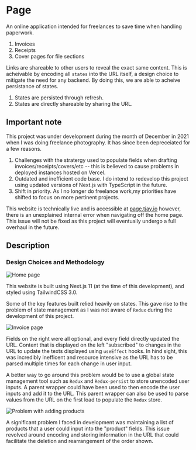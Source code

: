 # Page

An online application intended for freelances to save time when handling paperwork.

1. Invoices
2. Receipts
3. Cover pages for file sections

Links are shareable to other users to reveal the exact same content. This is acheivable by encoding all `states` into the URL itself, a design choice to mitigate the need for any backend. By doing this, we are able to acheive persistance of states.

1. States are persisted through refresh.
2. States are directly shareable by sharing the URL.

## Important note

This project was under development during the month of December in 2021 when I was doing freelance photography. It has since been depreceiated for a few reasons.

1. Challenges with the stratergy used to populate fields when drafting invoices/receipts/covers/etc -- this is believed to cause problems in deployed instances hosted on Vercel.
2. Outdated and inefficient code base. I do intend to redevelop this project using updated versions of Next.js with TypeScript in the future.
3. Shift in priority. As I no longer do freelance work,my priorities have shifted to focus on more pertinent projects.

This website is technically live and is accessible at [page.tjay.io](https://page.tjay.io) however, there is an unexplained internal error when navigating off the home page. This issue will not be fixed as this project will eventually undergo a full overhaul in the future.

## Description

### Design Choices and Methodology

![Home page](https://imgur.com/dCe2VN5.png)

This website is built using Next.js 11 (at the time of this development), and styled using TailwindCSS 3.0.

Some of the key features built relied heavily on states. This gave rise to the problem of state management as I was not aware of `Redux` during the development of this project.

![Invoice page](https://i.imgur.com/7WbkONN.png)

Fields on the right were all optional, and every field directly updated the URL. Content that is displayed on the left "subscribed" to changes in the URL to update the texts displayed using `useEffect` hooks. In hind sight, this was incredibly inefficent and resource intensive as the URL has to be parsed multiple times for each change in user input.

A better way to go around this problem would be to use a global state management tool such as `Redux` and `Redux-persist` to store unencoded user inputs. A parent wrapper could have been used to then encode the user inputs and add it to the URL. This parent wrapper can also be used to parse values from the URL on the first load to populate the `Redux` store.

![Problem with adding products](https://imgur.com/SGsmJjX.png)

A significant problem I faced in development was maintaining a list of products that a user could input into the "product" fields. This issue revolved around encoding and storing information in the URL that could facilitate the deletion and rearrangement of the order shown.
